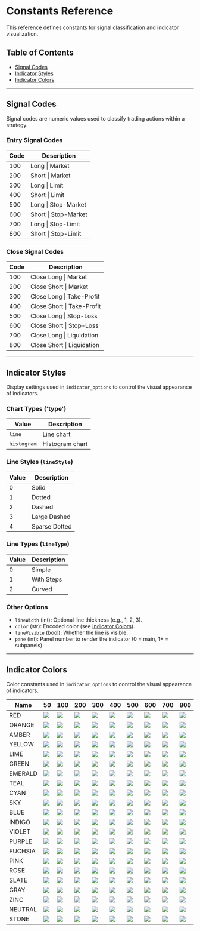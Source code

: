 # Constants Reference

This reference defines constants for signal classification and indicator visualization.

## Table of Contents

- [Signal Codes](#signal-codes)
- [Indicator Styles](#indicator-styles)
- [Indicator Colors](#indicator-colors)

---

## <a id="signal-codes"></a> Signal Codes

Signal codes are numeric values used to classify trading actions within a strategy.

### Entry Signal Codes

| Code | Description          |
| ---- | -------------------- |
| 100  | Long \| Market       |
| 200  | Short \| Market      |
| 300  | Long \| Limit        |
| 400  | Short \| Limit       |
| 500  | Long \| Stop-Market  |
| 600  | Short \| Stop-Market |
| 700  | Long \| Stop-Limit   |
| 800  | Short \| Stop-Limit  |

### Close Signal Codes

| Code | Description                |
| ---- | -------------------------- |
| 100  | Close Long \| Market       |
| 200  | Close Short \| Market      |
| 300  | Close Long \| Take-Profit  |
| 400  | Close Short \| Take-Profit |
| 500  | Close Long \| Stop-Loss    |
| 600  | Close Short \| Stop-Loss   |
| 700  | Close Long \| Liquidation  |
| 800  | Close Short \| Liquidation |

---

## <a id="indicator-styles"></a> Indicator Styles

Display settings used in `indicator_options` to control the visual appearance of indicators.

### Chart Types ('type')

| Value       | Description     |
| ----------- | --------------- |
| `line`      | Line chart      |
| `histogram` | Histogram chart |

### Line Styles (`lineStyle`)

| Value | Description   |
| ----- | ------------- |
| 0     | Solid         |
| 1     | Dotted        |
| 2     | Dashed        |
| 3     | Large Dashed  |
| 4     | Sparse Dotted |

### Line Types (`lineType`)

| Value | Description |
| ----- | ----------- |
| 0     | Simple      |
| 1     | With Steps  |
| 2     | Curved      |

### Other Options

- `lineWidth` (int): Optional line thickness (e.g., 1, 2, 3).
- `color` (str): Encoded color (see [Indicator Colors](#indicator-colors)).
- `lineVisible` (bool): Whether the line is visible.
- `pane` (int): Panel number to render the indicator (0 = main, 1+ = subpanels).

---

## <a id="indicator-colors"></a> Indicator Colors

Color constants used in `indicator_options` to control the visual appearance of indicators.

| Name    | **50**                                             | **100**                                            | **200**                                            | **300**                                            | **400**                                            | **500**                                            | **600**                                            | **700**                                            | **800**                                            | **900**                                            | **950**                                            |
| ------- | -------------------------------------------------- | -------------------------------------------------- | -------------------------------------------------- | -------------------------------------------------- | -------------------------------------------------- | -------------------------------------------------- | -------------------------------------------------- | -------------------------------------------------- | -------------------------------------------------- | -------------------------------------------------- | -------------------------------------------------- |
| RED     | ![](https://singlecolorimage.com/get/FEF2F2/40x20) | ![](https://singlecolorimage.com/get/FEE2E2/40x20) | ![](https://singlecolorimage.com/get/FECACA/40x20) | ![](https://singlecolorimage.com/get/FCA5A5/40x20) | ![](https://singlecolorimage.com/get/F87171/40x20) | ![](https://singlecolorimage.com/get/EF4444/40x20) | ![](https://singlecolorimage.com/get/DC2626/40x20) | ![](https://singlecolorimage.com/get/B91C1C/40x20) | ![](https://singlecolorimage.com/get/991B1B/40x20) | ![](https://singlecolorimage.com/get/7F1D1D/40x20) | ![](https://singlecolorimage.com/get/450A0A/40x20) |
| ORANGE  | ![](https://singlecolorimage.com/get/FFF7ED/40x20) | ![](https://singlecolorimage.com/get/FFEDD5/40x20) | ![](https://singlecolorimage.com/get/FED7AA/40x20) | ![](https://singlecolorimage.com/get/FDBA74/40x20) | ![](https://singlecolorimage.com/get/FB923C/40x20) | ![](https://singlecolorimage.com/get/F97316/40x20) | ![](https://singlecolorimage.com/get/EA580C/40x20) | ![](https://singlecolorimage.com/get/C2410C/40x20) | ![](https://singlecolorimage.com/get/9A3412/40x20) | ![](https://singlecolorimage.com/get/7C2D12/40x20) | ![](https://singlecolorimage.com/get/431407/40x20) |
| AMBER   | ![](https://singlecolorimage.com/get/FFFBEB/40x20) | ![](https://singlecolorimage.com/get/FEF3C7/40x20) | ![](https://singlecolorimage.com/get/FDE68A/40x20) | ![](https://singlecolorimage.com/get/FCD34D/40x20) | ![](https://singlecolorimage.com/get/FBBF24/40x20) | ![](https://singlecolorimage.com/get/F59E0B/40x20) | ![](https://singlecolorimage.com/get/D97706/40x20) | ![](https://singlecolorimage.com/get/B45309/40x20) | ![](https://singlecolorimage.com/get/92400E/40x20) | ![](https://singlecolorimage.com/get/78350F/40x20) | ![](https://singlecolorimage.com/get/451A03/40x20) |
| YELLOW  | ![](https://singlecolorimage.com/get/FEFCE8/40x20) | ![](https://singlecolorimage.com/get/FEF9C3/40x20) | ![](https://singlecolorimage.com/get/FEF08A/40x20) | ![](https://singlecolorimage.com/get/FDE047/40x20) | ![](https://singlecolorimage.com/get/FACC15/40x20) | ![](https://singlecolorimage.com/get/EAB308/40x20) | ![](https://singlecolorimage.com/get/CA8A04/40x20) | ![](https://singlecolorimage.com/get/A16207/40x20) | ![](https://singlecolorimage.com/get/854D0E/40x20) | ![](https://singlecolorimage.com/get/713F12/40x20) | ![](https://singlecolorimage.com/get/422006/40x20) |
| LIME    | ![](https://singlecolorimage.com/get/F7FEE7/40x20) | ![](https://singlecolorimage.com/get/ECFCCB/40x20) | ![](https://singlecolorimage.com/get/D9F99D/40x20) | ![](https://singlecolorimage.com/get/BEF264/40x20) | ![](https://singlecolorimage.com/get/A3E635/40x20) | ![](https://singlecolorimage.com/get/84CC16/40x20) | ![](https://singlecolorimage.com/get/65A30D/40x20) | ![](https://singlecolorimage.com/get/4D7C0F/40x20) | ![](https://singlecolorimage.com/get/3F6212/40x20) | ![](https://singlecolorimage.com/get/365314/40x20) | ![](https://singlecolorimage.com/get/1A2E05/40x20) |
| GREEN   | ![](https://singlecolorimage.com/get/F0FDF4/40x20) | ![](https://singlecolorimage.com/get/DCFCE7/40x20) | ![](https://singlecolorimage.com/get/BBF7D0/40x20) | ![](https://singlecolorimage.com/get/86EFAC/40x20) | ![](https://singlecolorimage.com/get/4ADE80/40x20) | ![](https://singlecolorimage.com/get/22C55E/40x20) | ![](https://singlecolorimage.com/get/16A34A/40x20) | ![](https://singlecolorimage.com/get/15803D/40x20) | ![](https://singlecolorimage.com/get/166534/40x20) | ![](https://singlecolorimage.com/get/14532D/40x20) | ![](https://singlecolorimage.com/get/052E16/40x20) |
| EMERALD | ![](https://singlecolorimage.com/get/ECFDF5/40x20) | ![](https://singlecolorimage.com/get/D1FAE5/40x20) | ![](https://singlecolorimage.com/get/A7F3D0/40x20) | ![](https://singlecolorimage.com/get/6EE7B7/40x20) | ![](https://singlecolorimage.com/get/34D399/40x20) | ![](https://singlecolorimage.com/get/10B981/40x20) | ![](https://singlecolorimage.com/get/059669/40x20) | ![](https://singlecolorimage.com/get/047857/40x20) | ![](https://singlecolorimage.com/get/065F46/40x20) | ![](https://singlecolorimage.com/get/064E3B/40x20) | ![](https://singlecolorimage.com/get/022C22/40x20) |
| TEAL    | ![](https://singlecolorimage.com/get/F0FDFA/40x20) | ![](https://singlecolorimage.com/get/CCFBF1/40x20) | ![](https://singlecolorimage.com/get/99F6E4/40x20) | ![](https://singlecolorimage.com/get/5EEAD4/40x20) | ![](https://singlecolorimage.com/get/2DD4BF/40x20) | ![](https://singlecolorimage.com/get/14B8A6/40x20) | ![](https://singlecolorimage.com/get/0D9488/40x20) | ![](https://singlecolorimage.com/get/0F766E/40x20) | ![](https://singlecolorimage.com/get/115E59/40x20) | ![](https://singlecolorimage.com/get/134E4A/40x20) | ![](https://singlecolorimage.com/get/042F2E/40x20) |
| CYAN    | ![](https://singlecolorimage.com/get/ECFEFF/40x20) | ![](https://singlecolorimage.com/get/CFFAFE/40x20) | ![](https://singlecolorimage.com/get/A5F3FC/40x20) | ![](https://singlecolorimage.com/get/67E8F9/40x20) | ![](https://singlecolorimage.com/get/22D3EE/40x20) | ![](https://singlecolorimage.com/get/06B6D4/40x20) | ![](https://singlecolorimage.com/get/0891B2/40x20) | ![](https://singlecolorimage.com/get/0E7490/40x20) | ![](https://singlecolorimage.com/get/155E75/40x20) | ![](https://singlecolorimage.com/get/164E63/40x20) | ![](https://singlecolorimage.com/get/083344/40x20) |
| SKY     | ![](https://singlecolorimage.com/get/F0F9FF/40x20) | ![](https://singlecolorimage.com/get/E0F2FE/40x20) | ![](https://singlecolorimage.com/get/BAE6FD/40x20) | ![](https://singlecolorimage.com/get/7DD3FC/40x20) | ![](https://singlecolorimage.com/get/38BDF8/40x20) | ![](https://singlecolorimage.com/get/0EA5E9/40x20) | ![](https://singlecolorimage.com/get/0284C7/40x20) | ![](https://singlecolorimage.com/get/0369A1/40x20) | ![](https://singlecolorimage.com/get/075985/40x20) | ![](https://singlecolorimage.com/get/0C4A6E/40x20) | ![](https://singlecolorimage.com/get/082F49/40x20) |
| BLUE    | ![](https://singlecolorimage.com/get/EFF6FF/40x20) | ![](https://singlecolorimage.com/get/DBEAFE/40x20) | ![](https://singlecolorimage.com/get/BFDBFE/40x20) | ![](https://singlecolorimage.com/get/93C5FD/40x20) | ![](https://singlecolorimage.com/get/60A5FA/40x20) | ![](https://singlecolorimage.com/get/3B82F6/40x20) | ![](https://singlecolorimage.com/get/2563EB/40x20) | ![](https://singlecolorimage.com/get/1D4ED8/40x20) | ![](https://singlecolorimage.com/get/1E40AF/40x20) | ![](https://singlecolorimage.com/get/1E3A8A/40x20) | ![](https://singlecolorimage.com/get/172554/40x20) |
| INDIGO  | ![](https://singlecolorimage.com/get/EEF2FF/40x20) | ![](https://singlecolorimage.com/get/E0E7FF/40x20) | ![](https://singlecolorimage.com/get/C7D2FE/40x20) | ![](https://singlecolorimage.com/get/A5B4FC/40x20) | ![](https://singlecolorimage.com/get/818CF8/40x20) | ![](https://singlecolorimage.com/get/6366F1/40x20) | ![](https://singlecolorimage.com/get/4F46E5/40x20) | ![](https://singlecolorimage.com/get/4338CA/40x20) | ![](https://singlecolorimage.com/get/3730A3/40x20) | ![](https://singlecolorimage.com/get/312E81/40x20) | ![](https://singlecolorimage.com/get/1E1B4B/40x20) |
| VIOLET  | ![](https://singlecolorimage.com/get/F5F3FF/40x20) | ![](https://singlecolorimage.com/get/EDE9FE/40x20) | ![](https://singlecolorimage.com/get/DDD6FE/40x20) | ![](https://singlecolorimage.com/get/C4B5FD/40x20) | ![](https://singlecolorimage.com/get/A78BFA/40x20) | ![](https://singlecolorimage.com/get/8B5CF6/40x20) | ![](https://singlecolorimage.com/get/7C3AED/40x20) | ![](https://singlecolorimage.com/get/6D28D9/40x20) | ![](https://singlecolorimage.com/get/5B21B6/40x20) | ![](https://singlecolorimage.com/get/4C1D95/40x20) | ![](https://singlecolorimage.com/get/2E1065/40x20) |
| PURPLE  | ![](https://singlecolorimage.com/get/FAF5FF/40x20) | ![](https://singlecolorimage.com/get/F3E8FF/40x20) | ![](https://singlecolorimage.com/get/E9D5FF/40x20) | ![](https://singlecolorimage.com/get/D8B4FE/40x20) | ![](https://singlecolorimage.com/get/C084FC/40x20) | ![](https://singlecolorimage.com/get/A855F7/40x20) | ![](https://singlecolorimage.com/get/9333EA/40x20) | ![](https://singlecolorimage.com/get/7E22CE/40x20) | ![](https://singlecolorimage.com/get/6B21A8/40x20) | ![](https://singlecolorimage.com/get/581C87/40x20) | ![](https://singlecolorimage.com/get/3B0764/40x20) |
| FUCHSIA | ![](https://singlecolorimage.com/get/FDF4FF/40x20) | ![](https://singlecolorimage.com/get/FAE8FF/40x20) | ![](https://singlecolorimage.com/get/F5D0FE/40x20) | ![](https://singlecolorimage.com/get/F0ABFC/40x20) | ![](https://singlecolorimage.com/get/E879F9/40x20) | ![](https://singlecolorimage.com/get/D946EF/40x20) | ![](https://singlecolorimage.com/get/C026D3/40x20) | ![](https://singlecolorimage.com/get/A21CAF/40x20) | ![](https://singlecolorimage.com/get/86198F/40x20) | ![](https://singlecolorimage.com/get/701A75/40x20) | ![](https://singlecolorimage.com/get/4A044E/40x20) |
| PINK    | ![](https://singlecolorimage.com/get/FDF2F8/40x20) | ![](https://singlecolorimage.com/get/FCE7F3/40x20) | ![](https://singlecolorimage.com/get/FBCFE8/40x20) | ![](https://singlecolorimage.com/get/F9A8D4/40x20) | ![](https://singlecolorimage.com/get/F472B6/40x20) | ![](https://singlecolorimage.com/get/EC4899/40x20) | ![](https://singlecolorimage.com/get/DB2777/40x20) | ![](https://singlecolorimage.com/get/BE185D/40x20) | ![](https://singlecolorimage.com/get/9D174D/40x20) | ![](https://singlecolorimage.com/get/831843/40x20) | ![](https://singlecolorimage.com/get/500724/40x20) |
| ROSE    | ![](https://singlecolorimage.com/get/FFF1F2/40x20) | ![](https://singlecolorimage.com/get/FFE4E6/40x20) | ![](https://singlecolorimage.com/get/FECDD3/40x20) | ![](https://singlecolorimage.com/get/FDA4AF/40x20) | ![](https://singlecolorimage.com/get/FB7185/40x20) | ![](https://singlecolorimage.com/get/F43F5E/40x20) | ![](https://singlecolorimage.com/get/E11D48/40x20) | ![](https://singlecolorimage.com/get/BE123C/40x20) | ![](https://singlecolorimage.com/get/9F1239/40x20) | ![](https://singlecolorimage.com/get/881337/40x20) | ![](https://singlecolorimage.com/get/4C0519/40x20) |
| SLATE   | ![](https://singlecolorimage.com/get/F8FAFC/40x20) | ![](https://singlecolorimage.com/get/F1F5F9/40x20) | ![](https://singlecolorimage.com/get/E2E8F0/40x20) | ![](https://singlecolorimage.com/get/CBD5E1/40x20) | ![](https://singlecolorimage.com/get/94A3B8/40x20) | ![](https://singlecolorimage.com/get/64748B/40x20) | ![](https://singlecolorimage.com/get/475569/40x20) | ![](https://singlecolorimage.com/get/334155/40x20) | ![](https://singlecolorimage.com/get/1E293B/40x20) | ![](https://singlecolorimage.com/get/0F172A/40x20) | ![](https://singlecolorimage.com/get/020617/40x20) |
| GRAY    | ![](https://singlecolorimage.com/get/F9FAFB/40x20) | ![](https://singlecolorimage.com/get/F3F4F6/40x20) | ![](https://singlecolorimage.com/get/E5E7EB/40x20) | ![](https://singlecolorimage.com/get/D1D5DB/40x20) | ![](https://singlecolorimage.com/get/9CA3AF/40x20) | ![](https://singlecolorimage.com/get/6B7280/40x20) | ![](https://singlecolorimage.com/get/4B5563/40x20) | ![](https://singlecolorimage.com/get/374151/40x20) | ![](https://singlecolorimage.com/get/1F2937/40x20) | ![](https://singlecolorimage.com/get/111827/40x20) | ![](https://singlecolorimage.com/get/030712/40x20) |
| ZINC    | ![](https://singlecolorimage.com/get/FAFAFA/40x20) | ![](https://singlecolorimage.com/get/F4F4F5/40x20) | ![](https://singlecolorimage.com/get/E4E4E7/40x20) | ![](https://singlecolorimage.com/get/D4D4D8/40x20) | ![](https://singlecolorimage.com/get/A1A1AA/40x20) | ![](https://singlecolorimage.com/get/71717A/40x20) | ![](https://singlecolorimage.com/get/52525B/40x20) | ![](https://singlecolorimage.com/get/3F3F46/40x20) | ![](https://singlecolorimage.com/get/27272A/40x20) | ![](https://singlecolorimage.com/get/18181B/40x20) | ![](https://singlecolorimage.com/get/09090B/40x20) |
| NEUTRAL | ![](https://singlecolorimage.com/get/FAFAFA/40x20) | ![](https://singlecolorimage.com/get/F5F5F5/40x20) | ![](https://singlecolorimage.com/get/E5E5E5/40x20) | ![](https://singlecolorimage.com/get/D4D4D4/40x20) | ![](https://singlecolorimage.com/get/A3A3A3/40x20) | ![](https://singlecolorimage.com/get/737373/40x20) | ![](https://singlecolorimage.com/get/525252/40x20) | ![](https://singlecolorimage.com/get/404040/40x20) | ![](https://singlecolorimage.com/get/262626/40x20) | ![](https://singlecolorimage.com/get/171717/40x20) | ![](https://singlecolorimage.com/get/0A0A0A/40x20) |
| STONE   | ![](https://singlecolorimage.com/get/FAFAF9/40x20) | ![](https://singlecolorimage.com/get/F5F5F4/40x20) | ![](https://singlecolorimage.com/get/E7E5E4/40x20) | ![](https://singlecolorimage.com/get/D6D3D1/40x20) | ![](https://singlecolorimage.com/get/A8A29E/40x20) | ![](https://singlecolorimage.com/get/78716C/40x20) | ![](https://singlecolorimage.com/get/57534E/40x20) | ![](https://singlecolorimage.com/get/44403C/40x20) | ![](https://singlecolorimage.com/get/292524/40x20) | ![](https://singlecolorimage.com/get/1C1917/40x20) | ![](https://singlecolorimage.com/get/0C0A09/40x20) |
